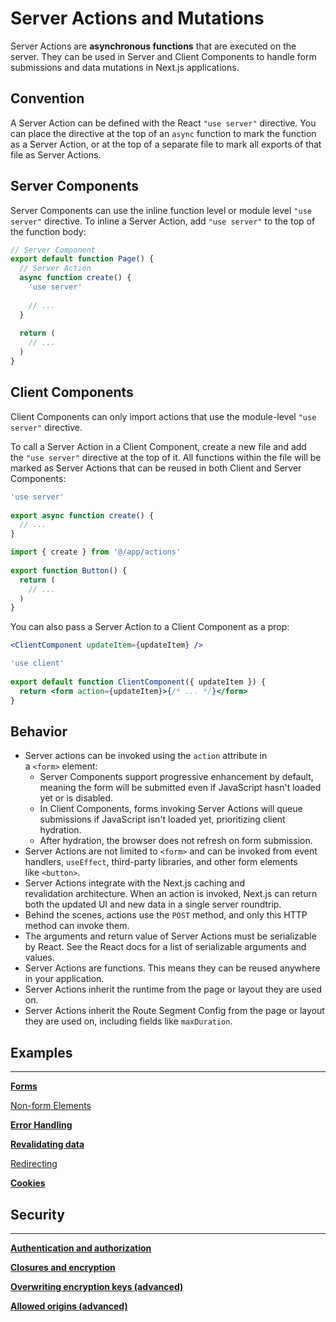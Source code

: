 # Server Actions and Mutations

Server Actions are **asynchronous functions** that are executed on the server. They can be used in Server and Client Components to handle form submissions and data mutations in Next.js applications.

## Convention

A Server Action can be defined with the React `"use server"` directive. You can place the directive at the top of an `async` function to mark the function as a Server Action, or at the top of a separate file to mark all exports of that file as Server Actions.

## Server Components

Server Components can use the inline function level or module level `"use server"` directive. To inline a Server Action, add `"use server"` to the top of the function body:

```jsx
// Server Component
export default function Page() {
  // Server Action
  async function create() {
    'use server'
 
    // ...
  }
 
  return (
    // ...
  )
}
```

## Client Components

Client Components can only import actions that use the module-level `"use server"` directive.

To call a Server Action in a Client Component, create a new file and add the `"use server"` directive at the top of it. All functions within the file will be marked as Server Actions that can be reused in both Client and Server Components:

```jsx
'use server'
 
export async function create() {
  // ...
}
```

```jsx
import { create } from '@/app/actions'
 
export function Button() {
  return (
    // ...
  )
}
```

You can also pass a Server Action to a Client Component as a prop:

```jsx
<ClientComponent updateItem={updateItem} />
```

```jsx
'use client'
 
export default function ClientComponent({ updateItem }) {
  return <form action={updateItem}>{/* ... */}</form>
}
```

## Behavior

- Server actions can be invoked using the `action` attribute in a `<form>` element:
    - Server Components support progressive enhancement by default, meaning the form will be submitted even if JavaScript hasn't loaded yet or is disabled.
    - In Client Components, forms invoking Server Actions will queue submissions if JavaScript isn't loaded yet, prioritizing client hydration.
    - After hydration, the browser does not refresh on form submission.
- Server Actions are not limited to `<form>` and can be invoked from event handlers, `useEffect`, third-party libraries, and other form elements like `<button>`.
- Server Actions integrate with the Next.js caching and revalidation architecture. When an action is invoked, Next.js can return both the updated UI and new data in a single server roundtrip.
- Behind the scenes, actions use the `POST` method, and only this HTTP method can invoke them.
- The arguments and return value of Server Actions must be serializable by React. See the React docs for a list of serializable arguments and values.
- Server Actions are functions. This means they can be reused anywhere in your application.
- Server Actions inherit the runtime from the page or layout they are used on.
- Server Actions inherit the Route Segment Config from the page or layout they are used on, including fields like `maxDuration`.

## Examples

---

[**Forms**](Server%20Actions%20and%20Mutations%201b2aeacbb2998126a622edc1b7bb0059/Forms%201b2aeacbb29981e4944ff863681bb626.md)

[Non-form Elements](Server%20Actions%20and%20Mutations%201b2aeacbb2998126a622edc1b7bb0059/Non-form%20Elements%201b2aeacbb29981f2ab4fd32cc46cbb10.md)

[**Error Handling**](Server%20Actions%20and%20Mutations%201b2aeacbb2998126a622edc1b7bb0059/Error%20Handling%201b2aeacbb29981f5903ee49d9e43b968.md)

[**Revalidating data**](Server%20Actions%20and%20Mutations%201b2aeacbb2998126a622edc1b7bb0059/Revalidating%20data%201b2aeacbb29981f1b233cccc1c051e0e.md)

[Redirecting](Server%20Actions%20and%20Mutations%201b2aeacbb2998126a622edc1b7bb0059/Redirecting%201b2aeacbb29981da936fde210f1cb81f.md)

[**Cookies**](Server%20Actions%20and%20Mutations%201b2aeacbb2998126a622edc1b7bb0059/Cookies%201b2aeacbb2998109b912fd3d71526187.md)

## Security

---

[**Authentication and authorization**](Server%20Actions%20and%20Mutations%201b2aeacbb2998126a622edc1b7bb0059/Authentication%20and%20authorization%201b2aeacbb299818c9ea2c630438cc82e.md)

[**Closures and encryption**](Server%20Actions%20and%20Mutations%201b2aeacbb2998126a622edc1b7bb0059/Closures%20and%20encryption%201b2aeacbb29981a18e9dc5d88ef91eef.md)

[**Overwriting encryption keys (advanced)**](Server%20Actions%20and%20Mutations%201b2aeacbb2998126a622edc1b7bb0059/Overwriting%20encryption%20keys%20(advanced)%201b2aeacbb29981169763e5e3483bee9b.md)

[**Allowed origins (advanced)**](Server%20Actions%20and%20Mutations%201b2aeacbb2998126a622edc1b7bb0059/Allowed%20origins%20(advanced)%201b2aeacbb299815e8d27d02acfd8a8a8.md)